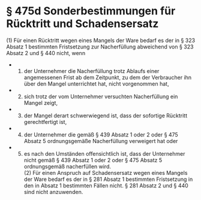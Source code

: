 # § 475d Sonderbestimmungen für Rücktritt und Schadensersatz
(1) Für einen Rücktritt wegen eines Mangels der Ware bedarf es der in § 323 Absatz 1 bestimmten Fristsetzung zur Nacherfüllung abweichend von § 323 Absatz 2 und § 440 nicht, wenn
* 1. der Unternehmer die Nacherfüllung trotz Ablaufs einer angemessenen Frist ab dem Zeitpunkt, zu dem der Verbraucher ihn über den Mangel unterrichtet hat, nicht vorgenommen hat,
* 2. sich trotz der vom Unternehmer versuchten Nacherfüllung ein Mangel zeigt,
* 3. der Mangel derart schwerwiegend ist, dass der sofortige Rücktritt gerechtfertigt ist,
* 4. der Unternehmer die gemäß § 439 Absatz 1 oder 2 oder § 475 Absatz 5 ordnungsgemäße Nacherfüllung verweigert hat oder
* 5. es nach den Umständen offensichtlich ist, dass der Unternehmer nicht gemäß § 439 Absatz 1 oder 2 oder § 475 Absatz 5 ordnungsgemäß nacherfüllen wird.  
(2) Für einen Anspruch auf Schadensersatz wegen eines Mangels der Ware bedarf es der in § 281 Absatz 1 bestimmten Fristsetzung in den in Absatz 1 bestimmten Fällen nicht. § 281 Absatz 2 und § 440 sind nicht anzuwenden.
